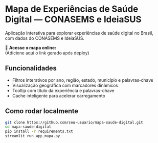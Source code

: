 # Mapa de Experiências de Saúde Digital — CONASEMS e IdeiaSUS

Aplicação interativa para explorar experiências de saúde digital no Brasil, com dados do CONASEMS e IdeiaSUS.

🔗 **Acesse o mapa online:**  
(Adicione aqui o link gerado após deploy)

## Funcionalidades

- Filtros interativos por ano, região, estado, município e palavras-chave
- Visualização geográfica com marcadores dinâmicos
- Tooltip com título da experiência e palavras-chave
- Cache inteligente para acelerar carregamento

## Como rodar localmente

```bash
git clone https://github.com/seu-usuario/mapa-saude-digital.git
cd mapa-saude-digital
pip install -r requirements.txt
streamlit run app_mapa.py
